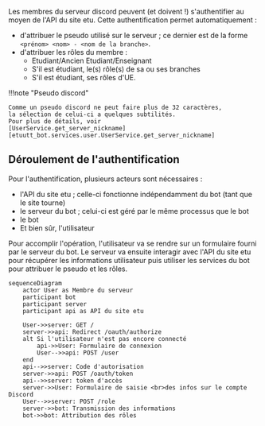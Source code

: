 Les membres du serveur discord peuvent (et doivent !)
s'authentifier au moyen de l'API du site etu.
Cette authentification permet automatiquement :

- d'attribuer le pseudo utilisé sur le serveur ;
ce dernier est de la forme `<prénom> <nom> - <nom de la branche>`.
- d'attribuer les rôles du membre :
    - Etudiant/Ancien Etudiant/Enseignant
    - S'il est étudiant, le(s) rôle(s) de sa ou ses branches
    - S'il est étudiant, ses rôles d'UE.

!!!note "Pseudo discord"

    Comme un pseudo discord ne peut faire plus de 32 caractères,
    la sélection de celui-ci a quelques subtilités.
    Pour plus de détails, voir 
    [UserService.get_server_nickname][etuutt_bot.services.user.UserService.get_server_nickname]

## Déroulement de l'authentification

Pour l'authentification, plusieurs acteurs sont nécessaires :

- l'API du site etu ; celle-ci fonctionne indépendamment du bot (tant que le site tourne)
- le serveur du bot ; celui-ci est géré par le même processus que le bot
- le bot
- Et bien sûr, l'utilisateur

Pour accomplir l'opération, l'utilisateur va se rendre
sur un formulaire fourni par le serveur du bot.
Le serveur va ensuite interagir avec l'API du site
etu pour récupérer les informations utilisateur
puis utiliser les services du bot pour attribuer le pseudo et les rôles.

```mermaid
sequenceDiagram
    actor User as Membre du serveur
    participant bot
    participant server
    participant api as API du site etu
    
    User->>server: GET /
    server->>api: Redirect /oauth/authorize
    alt Si l'utilisateur n'est pas encore connecté
        api->>User: Formulaire de connexion
        User-->>api: POST /user
    end
    api-->>server: Code d'autorisation
    server->>api: POST /oauth/token
    api-->>server: token d'accès
    server->>User: Formulaire de saisie <br>des infos sur le compte Discord
    User-->>server: POST /role
    server->>bot: Transmission des informations
    bot->>bot: Attribution des rôles
```